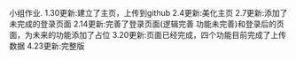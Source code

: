 小组作业.
1.30更新:建立了主页，上传到github
2.4更新:美化主页
2.7更新:添加了未完成的登录页面
2.14更新:完善了登录页面(逻辑完善 功能未完善)和登录后的页面，为未来的功能添加了占位
3.20更新:页面已经完成，四个功能目前完成了上传数据
4.23更新:完整版

